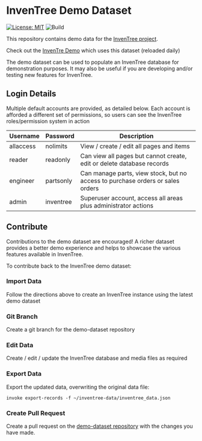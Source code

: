 # InvenTree Demo Dataset

[![License: MIT](https://img.shields.io/badge/License-MIT-yellow.svg)](https://opensource.org/licenses/MIT)
![Build](https://github.com/inventree/demo-dataset/actions/workflows/import_data.yaml/badge.svg)

This repository contains demo data for the [InvenTree project](https://inventree.readthedocs.io).

Check out the [InvenTre Demo](https://demo.inventree.org) which uses this dataset (reloaded daily)

The demo dataset can be used to populate an InvenTree database for demonstration purposes. It may also be useful if you are developing and/or testing new features for InvenTree.

## Login Details

Multiple default accounts are provided, as detailed below. Each account is afforded a different set of permissions, so users can see the InvenTree roles/permission system in action

| Username | Password | Description |
| --- | --- | --- |
| allaccess | nolimits | View / create / edit all pages and items |
| reader | readonly | Can view all pages but cannot create, edit or delete database records |
| engineer | partsonly | Can manage parts, view stock, but no access to purchase orders or sales orders |
| admin | inventree | Superuser account, access all areas plus administrator actions |


## Contribute

Contributions to the demo dataset are encouraged! A richer dataset provides a better demo experience and helps to showcase the various features available in InvenTree.

To contribute back to the InvenTree demo dataset:

### Import Data

Follow the directions above to create an InvenTree instance using the latest demo dataset

### Git Branch

Create a git branch for the demo-dataset repository

### Edit Data

Create / edit / update the InvenTree database and media files as required

### Export Data

Export the updated data, overwriting the original data file:

```
invoke export-records -f ~/inventree-data/inventree_data.json
```

### Create Pull Request

Create a pull request on the [demo-dataset repository](https://github.com/inventree/demo-dataset) with the changes you have made.
